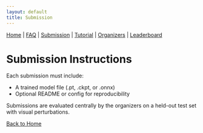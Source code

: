 ```yaml
---
layout: default
title: Submission
---
```


<nav>
  <a href="/">Home</a> |
  <a href="/faq">FAQ</a> |
  <a href="/submission">Submission</a> |
  <a href="/tutorial">Tutorial</a> |
  <a href="/organizers">Organizers</a> |
  <a href="/leaderboard">Leaderboard</a>
</nav>

# Submission Instructions

Each submission must include:
- A trained model file (.pt, .ckpt, or .onnx)
- Optional README or config for reproducibility

Submissions are evaluated centrally by the organizers on a held-out test set with visual perturbations.

[Back to Home](index.md)
